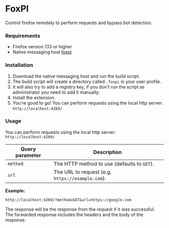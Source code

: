 # FoxPI
Control firefox remotely to perform requests and bypass bot detection.

### Requirements
- Firefox version 133 or higher
- Native messaging host [foxpi](host)

### Installation
1. Download the native messaging host and run the build script.
2. The build script will create a directory called `.foxpi` in your user profile.
3. It will also try to add a registry key, if you don't run the script as administrator you need to add it manually.
4. Install the extension.
5. You're good to go! You can perform requests using the local http server: `http://localhost:4269/`

### Usage
You can perform requests using the local http server: `http://localhost:4269/`

|Query parameter|Description|
|---|---|
|`method`|The HTTP method to use (defaults to `GET`).|
|`url`|The URL to request (e.g. `https://example.com`).|

**Example:**
```
http://localhost:4269/?method=GET&url=https://google.com
```

The response will be the response from the request if it was successful. The forwarded response includes the headers and the body of the response.